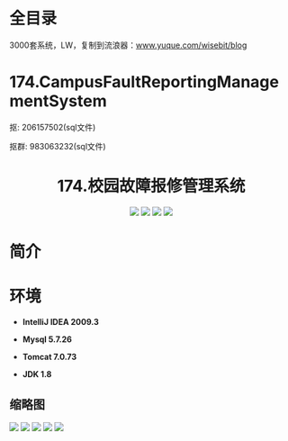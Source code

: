 # 全目录

3000套系统，LW，复制到流浪器：www.yuque.com/wisebit/blog

# 174.CampusFaultReportingManagementSystem

<p>抠: 206157502(sql文件)</p>
<p>抠群: 983063232(sql文件)</p>

<p><h1 align="center">174.校园故障报修管理系统</h1></p>


<p align="center">
	<img src="https://img.shields.io/badge/jdk-1.8-orange.svg"/>
    <img src="https://img.shields.io/badge/springBoot-5.x-lightgrey.svg"/>
    <img src="https://img.shields.io/badge/jsp-3.x-blue.svg"/>
    <img src="https://img.shields.io/badge/mysql-5.x-yellow.svg"/>
</p>

# 简介
>
> 




# 环境

- <b>IntelliJ IDEA 2009.3</b>

- <b>Mysql 5.7.26</b>

- <b>Tomcat 7.0.73</b>

- <b>JDK 1.8</b>




## 缩略图

![](https://bitwise.oss-cn-heyuan.aliyuncs.com/2024/9/10/30f9fe73-faf1-4062-afca-45fee69df7e9.png)
![](https://bitwise.oss-cn-heyuan.aliyuncs.com/2024/9/10/8844b506-56ca-4b0f-9ffa-703a511d0194.png)
![](https://bitwise.oss-cn-heyuan.aliyuncs.com/2024/9/10/09c94061-0fbc-4214-a693-cba9eefaf9d7.png)
![](https://bitwise.oss-cn-heyuan.aliyuncs.com/2024/9/10/97354a09-424f-4a11-adff-41cb7e69978b.png)
![](https://bitwise.oss-cn-heyuan.aliyuncs.com/2024/9/10/fabd23e5-569d-4a5d-9671-f88c2bf02274.png)


